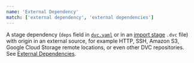 ```yaml
---
name: 'External Dependency'
match: ['external dependency', 'external dependencies']
---
```


A stage dependency (`deps` field in
[`dvc.yaml`](/doc/user-guide/dvc-files-and-directories#dvcyaml-files) or in an
[import stage](/doc/command-reference/import) `.dvc` file) with origin in an
external source, for example HTTP, SSH, Amazon S3, Google Cloud Storage remote
locations, or even other DVC repositories. See
[External Dependencies](/doc/user-guide/external-dependencies).
